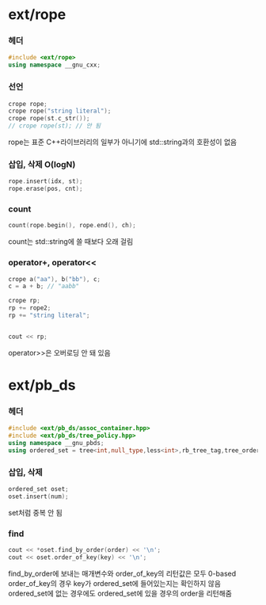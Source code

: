 # ext/rope
### 헤더
```cpp
#include <ext/rope>
using namespace __gnu_cxx;
```

### 선언
```cpp
crope rope;
crope rope("string literal");
crope rope(st.c_str());
// crope rope(st); // 안 됨
```
rope는 표준 C++라이브러리의 일부가 아니기에 std::string과의 호환성이 없음

### 삽입, 삭제 O(logN)
```cpp
rope.insert(idx, st);
rope.erase(pos, cnt);
```
### count
```cpp
count(rope.begin(), rope.end(), ch);
```
count는 std::string에 쓸 때보다 오래 걸림

### operator+, operator<<
```cpp
crope a("aa"), b("bb"), c;
c = a + b; // "aabb"

crope rp;
rp += rope2;
rp += "string literal";


cout << rp;
```
operator>>은 오버로딩 안 돼 있음

# ext/pb_ds
### 헤더
```cpp
#include <ext/pb_ds/assoc_container.hpp>
#include <ext/pb_ds/tree_policy.hpp>
using namespace __gnu_pbds;
using ordered_set = tree<int,null_type,less<int>,rb_tree_tag,tree_order_statistics_node_update>;
```

### 삽입, 삭제
```cpp
ordered_set oset;
oset.insert(num);
```
set처럼 중복 안 됨

### find
```cpp
cout << *oset.find_by_order(order) << '\n';
cout << oset.order_of_key(key) << '\n';
```
find_by_order에 보내는 매개변수와 order_of_key의 리턴값은 모두 0-based   
order_of_key의 경우 key가 ordered_set에 들어있는지는 확인하지 않음   
ordered_set에 없는 경우에도 ordered_set에 있을 경우의 order을 리턴해줌   